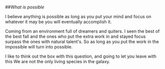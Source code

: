 ##_What is possible_

I believe anything is possible as long as you put your mind and focus on 
whatever it may be you will eventually accomplish it.

Coming from an environment full of dreamers and quiters. I seen the best 
of the best fall and the ones who put the extra work in and stayed focus 
surpass the ones with natural talent's. So as long as you put the work in 
the impossible will turn into possible.

I like to think out the box with this question, and going to let you leave 
with this We are not the only living species in the galaxy. 

